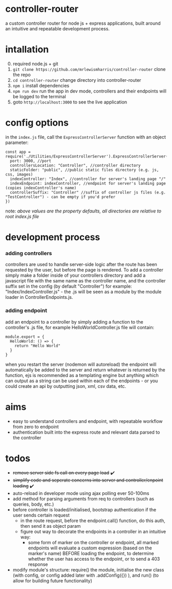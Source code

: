 # controller-router
a custom controller router for node js + express applications, built around an intuitive and repeatable development process.

# intallation
0. required node.js + git
1. `git clone https://github.com/mrlewismharris/controller-router` clone the repo
2. `cd controller-router` change directory into controller-router
3. `npm i` install dependencies
4. `npm run dev` run the app in dev mode, controllers and their endpoints will be logged to the terminal
5. goto `http://localhost:3000` to see the live application

# config options
in the `index.js` file, call the `ExpressControllerServer` function with an object parameter:
```
const app = require('./Utilities/ExpressControllerServer').ExpressControllerServer({
  port: 3000, //port
  controllersLocation: "Controller", //controller directory
  staticFolder: "public", //public static files directory (e.g. js, css, images)
  indexController: "Index", //controller for server's landing page "/"
  indexEndpoint: indexController, //endpoint for server's landing page (copies indexController's name)
  controllerSuffix: "Controller" //suffix of controller js files (e.g. "TestController") - can be empty if you'd prefer
})
```
note: *above values are the property defaults, all directories are relative to root index.js file*

# development process
### adding controllers
controllers are used to handle server-side logic after the route has been requested by the user, but before the page is rendered. To add a controller simply make a folder inside of your controllers directory and add a javascript file with the same name as the controller name, and the controller suffix set in the config (by default "Controller") for example: "Index/IndexController.js" - the .js will be seen as a module by the module loader in ControllerEndpoints.js.

### adding endpoint
add an endpoint to a controller by simply adding a function to the controller's .js file, for example HelloWorldController.js file will contain:
```
module.export = {
  HelloWorld: () => {
    return "Hello World"
  }
}
```
when you restart the server (nodemon will autoreload) the endpoint will automatically be added to the server and return whatever is returned by the function, ejs is recommended as a templating engine but anything which can output as a string can be used within each of the endpoints - or you could create an api by outputting json, xml, csv data, etc.

# aims
  - easy to understand controllers and endpoint, with repeatable workflow from zero to endpoint
  - authentication built into the express route and relevant data parsed to the controller

# todos
  - ~~remove server side fs call on every page load~~ ✔️
  - ~~simplify code and seperate concerns into server and controller/enpoint loading~~ ✔️
  - auto-reload in developer mode using ajax polling ever 50-100ms
  - add method for parsing arguments from req to controllers (such as queries, body, etc.)
  - before controller is loaded/initialised, bootstrap authentication if the user sends certain request
    - in the route request, before the endpoint.call() function, do this auth, then send it as object param
    - figure out way to decorate the endpoints in a controller in an intuitive way:
      - some form of marker on the controller or endpoint, all marked endpoints will evaluate a custom expression (based on the marker's name) BEFORE loading the endpoint, to determine whether the user has access to the endpoint, or to send a 403 response
  - modify module's structure: require() the module, initialise the new class (with config, or config added later with .addConfig({}) ), and run() (to allow for building future functionality)